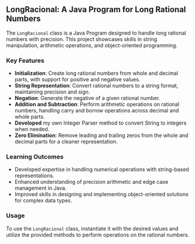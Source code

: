 ## LongRacional: A Java Program for Long Rational Numbers

The `LongRacional` class is a Java Program designed to handle long rational numbers with precision. This project showcases skills in string manipulation, arithmetic operations, and object-oriented programming.

### Key Features

- **Initialization**: Create long rational numbers from whole and decimal parts, with support for positive and negative values.
- **String Representation**: Convert rational numbers to a string format, maintaining precision and sign.
- **Negation**: Generate the negative of a given rational number.
- **Addition and Subtraction**: Perform arithmetic operations on rational numbers, handling carry and borrow operations across decimal and whole parts.
- **Developed** my own Integer Parser method to convert String to integers when needed.  
- **Zero Elimination**: Remove leading and trailing zeros from the whole and decimal parts for a cleaner representation.

### Learning Outcomes

- Developed expertise in handling numerical operations with string-based representations.
- Enhanced understanding of precision arithmetic and edge case management in Java.
- Improved skills in designing and implementing object-oriented solutions for complex data types.

### Usage

To use the `LongRacional` class, instantiate it with the desired values and utilize the provided methods to perform operations on the rational numbers.

